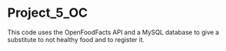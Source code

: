 # Project_5_OC
This code uses the OpenFoodFacts API and a MySQL database to give a substitute to not healthy food and to register it.
